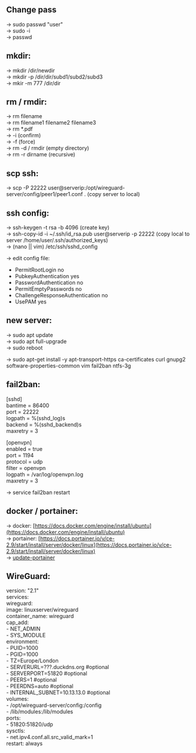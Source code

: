 Change pass
-----------
-> sudo passwd "user"  
->	sudo -i  
->	passwd  
   
mkdir:
------
->	mkdir /dir/newdir  
->	mkdir -p /dir/dir/subd1/subd2/subd3  
->	mkir -m 777 /dir/dir  
  
rm / rmdir:
-----------
-> rm filename  
-> rm filename1 filename2 filename3  
-> rm *.pdf  
-> -i (confirm)  
-> -f (force)  
-> rm -d / rmdir (empty directory)  
-> rm -r dirname (recursive)  
  
scp ssh:
--------
-> scp -P 22222 user@serverip:/opt/wireguard-server/config/peer1/peer1.conf .  (copy server to local)  

ssh config:
-----------
-> ssh-keygen -t rsa -b 4096  (create key)  
-> ssh-copy-id -i ~/.ssh/id_rsa.pub user@serverip -p 22222	(copy local to server /home/user/.ssh/authorized_keys)  
-> (nano || vim) /etc/ssh/sshd_config  

-> edit config file:
 - PermitRootLogin no
 - PubkeyAuthentication yes
 - PasswordAuthentication no
 - PermitEmptyPasswords no
 - ChallengeResponseAuthentication no
 - UsePAM yes


new server:
-----------
-> sudo apt update  
-> sudo apt full-upgrade  
-> sudo reboot  

-> sudo apt-get install -y apt-transport-https ca-certificates curl gnupg2 software-properties-common vim fail2ban ntfs-3g

fail2ban:
---------
[sshd]  
bantime = 86400  
port    = 22222  
logpath = %(sshd_log)s  
backend = %(sshd_backend)s  
maxretry = 3  
  
[openvpn]  
enabled  = true  
port     = 1194  
protocol = udp  
filter   = openvpn  
logpath  = /var/log/openvpn.log  
maxretry = 3  
  
-> service fail2ban restart  

  
docker / portainer:
-------------------
-> docker: [https://docs.docker.com/engine/install/ubuntu](https://docs.docker.com/engine/install/ubuntu)  
-> portainer: [https://docs.portainer.io/v/ce-2.9/start/install/server/docker/linux](https://docs.portainer.io/v/ce-2.9/start/install/server/docker/linux)  
-> [update-portainer](https://docs.portainer.io/v/ce-2.11/start/upgrade)  
  
WireGuard:
----------
version: "2.1"  
services:  
  wireguard:  
    image: linuxserver/wireguard  
    container_name: wireguard  
    cap_add:  
      - NET_ADMIN  
      - SYS_MODULE  
    environment:  
      - PUID=1000  
      - PGID=1000  
      - TZ=Europe/London  
      - SERVERURL=???.duckdns.org #optional  
      - SERVERPORT=51820 #optional  
      - PEERS=1 #optional  
      - PEERDNS=auto #optional  
      - INTERNAL_SUBNET=10.13.13.0 #optional  
    volumes:  
      - /opt/wireguard-server/config:/config  
      - /lib/modules:/lib/modules  
    ports:  
      - 51820:51820/udp  
    sysctls:  
      - net.ipv4.conf.all.src_valid_mark=1  
    restart: always  


